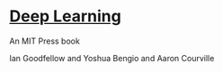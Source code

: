 # [Deep Learning](http://www.deeplearningbook.org/)

 An MIT Press book

Ian Goodfellow and Yoshua Bengio and Aaron Courville